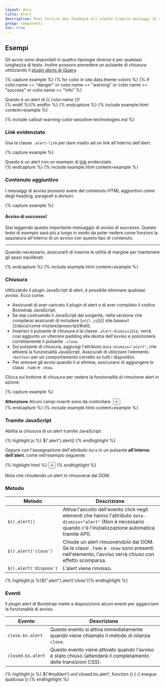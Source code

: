 ```yaml
---
layout: docs
title: Alert
description: Puoi fornire dei feedback all'utente tramite messaggi di avviso.
group: componenti
toc: true
---
```


## Esempi

Gli avvisi sono disponibili in quattro tipologie diverse e per qualsiasi lunghezza di testo. Inoltre possono prevedere un pulsante di chiusura utilizzando il [plugin _alerts_ di jQuery](#chiusura).

{% capture example %}
{% for color in site.data.theme-colors %}
{% if color.name == "danger" or color.name == "warning" or color.name == "success" or color.name == "info" %}
<div class="alert alert-{{ color.name }}" role="alert">
  Questo è un alert di <em>{{ color.name }}</em>!
</div>{% endif %}{% endfor %}
{% endcapture %}
{% include example.html content=example %}

{% include callout-warning-color-assistive-technologies.md %}

### Link evidenziato

Usa la classe `.alert-link` per dare risalto ad un link all'interno dell'alert.

{% capture example %}
<div class="alert alert-danger" role="alert">
  Questo è un alert con un esempio di <a href="#" class="alert-link">link</a> evidenziato.
</div>
{% endcapture %}
{% include example.html content=example %}

### Contenuto aggiuntivo

I messaggi di avviso possono avere del contenuto HTML aggiuntivo come degli heading, paragrafi e divisori.

{% capture example %}
<div class="alert alert-success" role="alert">
  <h4 class="alert-heading">Avviso di successo!</h4>
  <p>Stai leggendo questo importante messaggio di avviso di successo. Questo testo di esempio sarà più a lungo in modo da poter vedere come funzioni la spaziatura all'interno di un avviso con questo tipo di contenuto.</p>
  <hr>
  <p class="mb-0">Quando necessario, assicurarti di inserire le utilità di margine per mantenere gli spazi equilibrati.</p>
</div>
{% endcapture %}
{% include example.html content=example %}


### Chiusura

Utilizzando il plugin JavaScript di alert, è possibile eliminare qualsiasi avviso. Ecco come:

- Assicurati di aver caricato il plugin di alert o di aver compilato il codice Bootstrap JavaScript. 
- Se stai costruendo il JavaScript dal sorgente, nella versione che compilerai assicurati di includere [`util.js`]({{ site.baseurl }}/docs/come-iniziare/javascript/#util).
- Inserisci il pulsante di chiusura e la classe `.alert-dismissible`, verrà così aggiunto un ulteriore padding alla destra dell'avviso e posizionerà correttamente il pulsante `.close`.
- Sul pulsante di chiusura, aggiungi l'attributo `data-dismiss="alert"`, che attiverà la funzionalità JavaScript. Assicurati di utilizzare l'elemento `<button>` per un comportamento corretto su tutti i dispositivi.
- Per animare gli avvisi quando li si elimina, assicurarsi di aggiungere le classi `.fade` e `.show`.

Clicca sul bottone di chiusura per vedere la funzionalità di rimozione alert in azione:

{% capture example %}
<div class="alert alert-warning alert-dismissible fade show" role="alert">
  <strong>Attenzione</strong> Alcuni campi inseriti sono da controllare.
  <button type="button" class="close" data-dismiss="alert" aria-label="Close">
    <span aria-hidden="true">&times;</span>
  </button>
</div>
{% endcapture %}
{% include example.html content=example %}

### Tramite JavaScript

Abilita la chiusura di un alert tramite JavaScript:

{% highlight js %}
$('.alert').alert()
{% endhighlight %}

Oppure con l'assegnazione dell'attributo `data` in un pulsante **all'interno dell'alert**, come nell'esempio seguente:

{% highlight html %}
<button type="button" class="close" data-dismiss="alert" aria-label="Close">
  <span aria-hidden="true">&times;</span>
</button>
{% endhighlight %}

Nota che chiudendo un alert lo rimuoverai dal DOM.

### Metodo

| Metodo | Descrizione |
| --- | --- |
| `$().alert()` | Attiva l'ascolto dell'evento click negli elementi che hanno l'attributo `data-dismiss="alert"` (Non è necessario quando c'è l'inizializzazione automatica tramite API). |
| `$().alert('close')` | Chiude un alert rimuovendolo dal DOM. Se le classi `.fade` e `.show` sono presenti nell'elemento, l'avviso verrà chiuso con effetto scomparsa. |
| `$().alert('dispose')` | L'alert viene rimosso. |

{% highlight js %}$(".alert").alert('close'){% endhighlight %}

### Eventi

Il plugin alert di Bootstrap mette a disposizione alcuni eventi per agganciare la funzionalità di avviso.

| Evento | Descrizione |
| --- | --- |
| `close.bs.alert` | Questo evento si attiva immediatamente quando viene chiamato il metodo di istanza <code>close</code>. |
| `closed.bs.alert` | Questo evento viene attivato quando l'avviso è stato chiuso (attenderà il completamento delle transizioni CSS). |

{% highlight js %}
$('#myAlert').on('closed.bs.alert', function () {
  // esegue qualcosa
})
{% endhighlight %}
